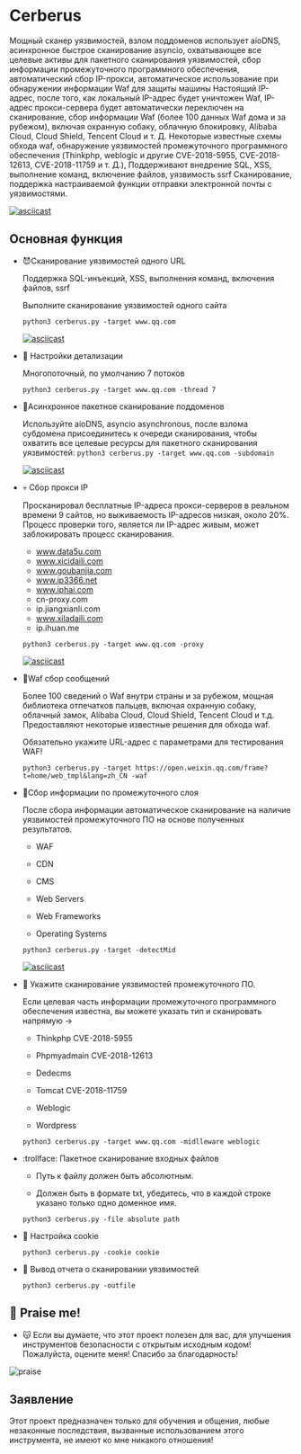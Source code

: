 # Cerberus

Мощный сканер уязвимостей, взлом поддоменов использует aioDNS, асинхронное быстрое сканирование asyncio, охватывающее все целевые активы для пакетного сканирования уязвимостей, сбор информации промежуточного программного обеспечения, автоматический сбор IP-прокси, автоматическое использование при обнаружении информации Waf для защиты машины Настоящий IP-адрес, после того, как локальный IP-адрес будет уничтожен Waf, IP-адрес прокси-сервера будет автоматически переключен на сканирование, сбор информации Waf (более 100 данных Waf дома и за рубежом), включая охранную собаку, облачную блокировку, Alibaba Cloud, Cloud Shield, Tencent Cloud и т. Д. Некоторые известные схемы обхода waf, обнаружение уязвимостей промежуточного программного обеспечения (Thinkphp, weblogic и другие CVE-2018-5955, CVE-2018-12613, CVE-2018-11759 и т. Д.), Поддерживают внедрение SQL, XSS, выполнение команд, включение файлов, уязвимость ssrf Сканирование, поддержка настраиваемой функции отправки электронной почты с уязвимостями.

[![asciicast](https://asciinema.org/a/289717.svg)](https://asciinema.org/a/289717)


## Основная функция

- :smiling_imp:Сканирование уязвимостей одного URL

  Поддержка SQL-инъекций, XSS, выполнения команд, включения файлов, ssrf

  Выполните сканирование уязвимостей одного сайта

  `python3 cerberus.py -target www.qq.com`
  
  [![asciicast](https://asciinema.org/a/6fOJu4DkVhMGutLeIGmwE7Ppi.svg)](https://asciinema.org/a/6fOJu4DkVhMGutLeIGmwE7Ppi)
  
- :cherry_blossom: Настройки детализации

  Многопоточный, по умолчанию 7 потоков
  
  `python3 cerberus.py -target www.qq.com -thread 7`


- :imp:Асинхронное пакетное сканирование поддоменов

  Используйте aioDNS, asyncio asynchronous, после взлома субдомена присоединитесь к очереди сканирования, чтобы охватить все целевые ресурсы для пакетного сканирования уязвимостей:
  `python3 cerberus.py -target www.qq.com -subdomain`
  
  [![asciicast](https://asciinema.org/a/n8zwz58eOkqH8JNZAi85opa61.svg)](https://asciinema.org/a/n8zwz58eOkqH8JNZAi85opa61)


- :skull: Сбор прокси IP

  Просканировал бесплатные IP-адреса прокси-серверов в реальном времени 9 сайтов, но выживаемость IP-адресов низкая, около 20%. Процесс проверки того, является ли IP-адрес живым, может заблокировать процесс сканирования.

  - www.data5u.com
  - www.xicidaili.com
  - www.goubanjia.com
  - www.ip3366.net
  - www.iphai.com
  - cn-proxy.com
  - ip.jiangxianli.com
  - www.xiladaili.com
  - ip.ihuan.me

  `python3 cerberus.py -target www.qq.com -proxy`
  
  [![asciicast](https://asciinema.org/a/p4A6ZhN5kCKIzlXZbdApltgNe.svg)](https://asciinema.org/a/p4A6ZhN5kCKIzlXZbdApltgNe)
  
- :japanese_ogre:Waf сбор сообщений

  Более 100 сведений о Waf внутри страны и за рубежом, мощная библиотека отпечатков пальцев, включая охранную собаку, облачный замок, Alibaba Cloud, Cloud Shield, Tencent Cloud и т.д. Предоставляют некоторые известные решения для обхода waf.
  
  Обязательно укажите URL-адрес с параметрами для тестирования WAF!
  
  `python3 cerberus.py -target https://open.weixin.qq.com/frame?t=home/web_tmpl&lang=zh_CN -waf`

- :see_no_evil:Сбор информации по промежуточного слоя

  После сбора информации автоматическое сканирование на наличие уязвимостей промежуточного ПО на основе полученных результатов.

  - WAF
  
  - CDN
  
  - CMS
  
  - Web Servers
  
  - Web Frameworks
  
  - Operating Systems
  
  `python3 cerberus.py -target -detectMid`
  
  [![asciicast](https://asciinema.org/a/mQ6qLc98J87Srpf7nGq8MakdP.svg)](https://asciinema.org/a/mQ6qLc98J87Srpf7nGq8MakdP)
  
- :panda_face: Укажите сканирование уязвимостей промежуточного ПО.

  Если целевая часть информации промежуточного программного обеспечения известна, вы можете указать тип и сканировать напрямую ->
  
  - Thinkphp CVE-2018-5955
  
  - Phpmyadmain CVE-2018-12613
  
  - Dedecms
  
  - Tomcat CVE-2018-11759
  
  - Weblogic
  
  - Wordpress
  
  `python3 cerberus.py -target www.qq.com -midlleware weblogic`
  
  
  
- :trollface: Пакетное сканирование входных файлов

  - Путь к файлу должен быть абсолютным.
  
  - Должен быть в формате txt, убедитесь, что в каждой строке указано только одно доменное имя.
  
  `python3 cerberus.py -file absolute path`

- :cookie: Настройка cookie
  
  `python3 cerberus.py -cookie cookie`

- :speak_no_evil: Вывод отчета о сканировании уязвимостей

  `python3 cerberus.py -outfile`
  
  

## :rabbit: Praise me!

   - :kissing_cat: Если вы думаете, что этот проект полезен для вас, для улучшения инструментов безопасности с открытым исходным кодом! Пожалуйста, оцените меня! Спасибо за благодарность!

   ![praise](https://github.com/YagamiiLight/Cerberus/blob/master/images/praise.jpg)

## Заявление

Этот проект предназначен только для обучения и общения, любые незаконные последствия, вызванные использованием этого инструмента, не имеют ко мне никакого отношения! 


  



  
  
  

